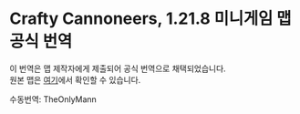 # Crafty Cannoneers, 1.21.8 미니게임 맵 공식 번역

이 번역은 맵 제작자에게 제출되어 공식 번역으로 채택되었습니다.  
원본 맵은 [여기](https://www.planetminecraft.com/project/crafty-cannoneers/)에서 확인할 수 있습니다.

수동번역: TheOnlyMann
